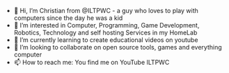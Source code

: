 - 👋 Hi, I’m Christian from @ILTPWC - a guy who loves to play with computers since the day he was a kid
- 👀 I’m interested in Computer, Programming, Game Development, Robotics, Technology and self hosting Services in my HomeLab
- 🌱 I’m currently learning to create educational videos on youtube
- 💞️ I’m looking to collaborate on open source tools, games and everything computer
- 📫 How to reach me: You find me on YouTube ILTPWC

<!---
ILTPWC/ILTPWC is a ✨ special ✨ repository because its `README.md` (this file) appears on your GitHub profile.
You can click the Preview link to take a look at your changes.
--->
